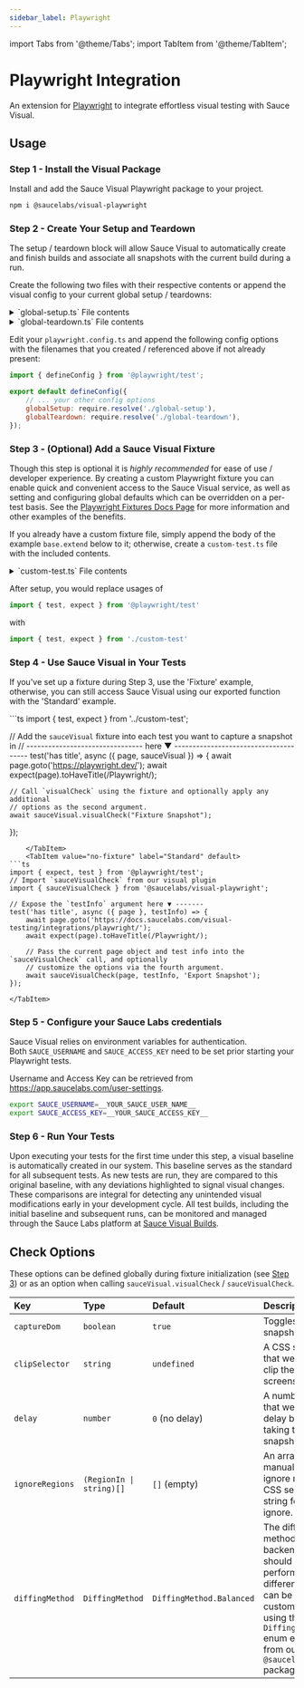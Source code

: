 ```yaml
---
sidebar_label: Playwright
---
```


import Tabs from '@theme/Tabs';
import TabItem from '@theme/TabItem';

# Playwright Integration

An extension for [Playwright](https://playwright.dev/) to integrate effortless visual testing with Sauce Visual.

## Usage

### Step 1 - Install the Visual Package

Install and add the Sauce Visual Playwright package to your project.

```sh
npm i @saucelabs/visual-playwright
```

### Step 2 - Create Your Setup and Teardown

The setup / teardown block will allow Sauce Visual to automatically create and finish builds and associate all snapshots with the current build during a run.

Create the following two files with their respective contents or append the visual config to your current global setup / teardowns:

<details>
    <summary>`global-setup.ts` File contents</summary>

```ts
import { FullConfig } from '@playwright/test';
import { sauceVisualSetup } from "@saucelabs/visual-playwright";

export default async function globalSetup(config: FullConfig) {
    // If you already have a setup, append this line somewhere in your setup block.
    await sauceVisualSetup();
}
```
</details>

<details>
    <summary>`global-teardown.ts` File contents</summary>

```ts
import { FullConfig } from '@playwright/test';
import { sauceVisualTeardown } from "@saucelabs/visual-playwright";

export default async function globalTeardown(config: FullConfig) {
    // If you already have a teardown, append this line somewhere in your teardown block.
    await sauceVisualTeardown();
}
```
</details>


Edit your `playwright.config.ts` and append the following config options with the filenames that you created / referenced above if not already present:

```js
import { defineConfig } from '@playwright/test';

export default defineConfig({
    // ... your other config options
    globalSetup: require.resolve('./global-setup'),
    globalTeardown: require.resolve('./global-teardown'),
});
```

### Step 3 - (Optional) Add a Sauce Visual Fixture

Though this step is optional it is _highly recommended_ for ease of use / developer experience. By creating a custom Playwright fixture you can enable quick and convenient access to the Sauce Visual service, as well as setting and configuring global defaults which can be overridden on a per-test basis. See the [Playwright Fixtures Docs Page](https://playwright.dev/docs/test-fixtures#creating-a-fixture) for more information and other examples of the benefits.

If you already have a custom fixture file, simply append the body of the example `base.extend` below to it; otherwise, create a `custom-test.ts` file with the included contents.

<details>
    <summary>`custom-test.ts` File contents</summary>

```js
import { test as base } from "@playwright/test";
import { sauceVisualFixtures, SauceVisualFixtures } from "@saucelabs/visual-playwright";

export const test = base.extend<SauceVisualFixtures>({
    // Set up the Sauce Visual fixture, and optionally customize the global options which are sent
    // with each sauce visual check to reduce duplication.
    ...sauceVisualFixtures({
        // You can append some of the options available in the 'Check Options' section below. Ex:
        // captureDom: true,
        // delay: 200,
    }),
});

export { expect } from "@playwright/test";
```

[//]: # (</SauceVisualFixtures> fake closing block here as a comment for MDX format)
</details>

After setup, you would replace usages of

```js
import { test, expect } from '@playwright/test'
```

with

```js
import { test, expect } from './custom-test'
```

### Step 4 - Use Sauce Visual in Your Tests

If you've set up a fixture during Step 3, use the 'Fixture' example, otherwise, you can still access Sauce Visual using our exported function with the 'Standard' example.

<Tabs>
    <TabItem value="fixture" label="Fixture" default>
```ts
import { test, expect } from '../custom-test';

// Add the `sauceVisual` fixture into each test you want to capture a snapshot in
// -------------------------------- here ▼ --------------------------------------
test('has title', async ({ page, sauceVisual }) => {
    await page.goto('https://playwright.dev/');
    await expect(page).toHaveTitle(/Playwright/);

    // Call `visualCheck` using the fixture and optionally apply any additional
    // options as the second argument.
    await sauceVisual.visualCheck("Fixture Snapshot");
});
```
    </TabItem>
    <TabItem value="no-fixture" label="Standard" default>
```ts
import { expect, test } from '@playwright/test';
// Import `sauceVisualCheck` from our visual plugin
import { sauceVisualCheck } from '@saucelabs/visual-playwright';

// Expose the `testInfo` argument here ▼ -------
test('has title', async ({ page }, testInfo) => {
    await page.goto('https://docs.saucelabs.com/visual-testing/integrations/playwright/');
    await expect(page).toHaveTitle(/Playwright/);

    // Pass the current page object and test info into the `sauceVisualCheck` call, and optionally
    // customize the options via the fourth argument.
    await sauceVisualCheck(page, testInfo, 'Export Snapshot');
});
```
    </TabItem>
</Tabs>

### Step 5 - Configure your Sauce Labs credentials

Sauce Visual relies on environment variables for authentication.<br />
Both `SAUCE_USERNAME` and `SAUCE_ACCESS_KEY` need to be set prior starting your Playwright tests.

Username and Access Key can be retrieved from https://app.saucelabs.com/user-settings.

```sh
export SAUCE_USERNAME=__YOUR_SAUCE_USER_NAME__
export SAUCE_ACCESS_KEY=__YOUR_SAUCE_ACCESS_KEY__
```

### Step 6 - Run Your Tests

Upon executing your tests for the first time under this step, a visual baseline is automatically created in our system. This baseline serves as the standard for all subsequent tests. As new tests are run, they are compared to this original baseline, with any deviations highlighted to signal visual changes. These comparisons are integral for detecting any unintended visual modifications early in your development cycle. All test builds, including the initial baseline and subsequent runs, can be monitored and managed through the Sauce Labs platform at [Sauce Visual Builds](https://app.saucelabs.com/visual/builds).

## Check Options

These options can be defined globally during fixture initialization (see [Step 3](#step-3---optional-add-a-sauce-visual-fixture)) or as an option when calling `sauceVisual.visualCheck` / `sauceVisualCheck`.

| Key             | Type                     | Default                  | Description                                                                                                                                                                                        |
|:----------------|:-------------------------|:-------------------------|:---------------------------------------------------------------------------------------------------------------------------------------------------------------------------------------------------|
| `captureDom`    | `boolean`                | `true`                   | Toggles DOM snapshot capture.                                                                                                                                                                      |
| `clipSelector`  | `string`                 | `undefined`              | A CSS selector that we should clip the final screenshot to.                                                                                                                                        |
| `delay`         | `number`                 | `0` (no delay)           | A number, in ms, that we should delay before taking the snapshot.                                                                                                                                  |
| `ignoreRegions` | `(RegionIn \| string)[]` | `[]` (empty)             | An array of manually created ignore regions, or CSS selectors in string form to ignore.                                                                                                            |
| `diffingMethod` | `DiffingMethod`          | `DiffingMethod.Balanced` | The diffing method from the backend that we should use when performing visual differences. This can be customized by using the `DiffingMethod` enum exported from our `@saucelabs/visual` package. |

